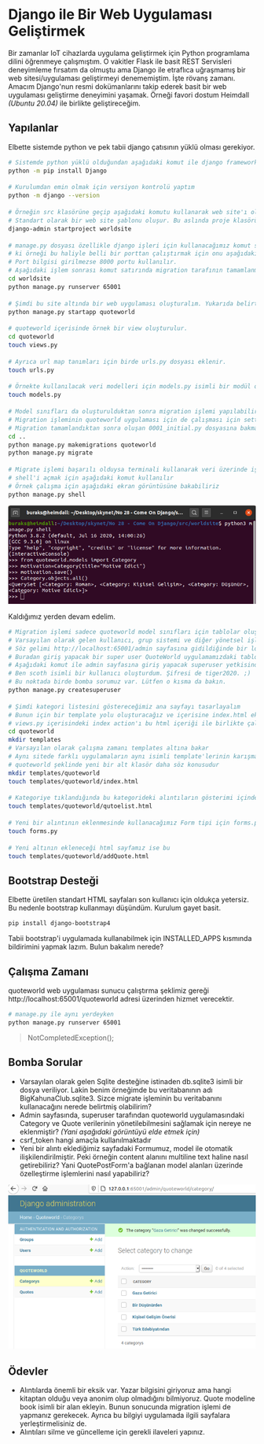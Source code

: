 # Django ile Bir Web Uygulaması Geliştirmek

Bir zamanlar IoT cihazlarda uygulama geliştirmek için Python programlama dilini öğrenmeye çalışmıştım. O vakitler Flask ile basit REST Servisleri deneyimleme fırsatım da olmuştu ama Django ile etraflıca uğraşmamış bir web sitesi/uygulaması geliştirmeyi denememiştim. İşte rövanş zamanı. Amacım Django'nun resmi dokümanlarını takip ederek basit bir web uygulaması geliştirme deneyimini yaşamak. Örneği favori dostum Heimdall _(Ubuntu 20.04)_ ile birlikte geliştireceğim.

## Yapılanlar

Elbette sistemde python ve pek tabii django çatısının yüklü olması gerekiyor.

```bash
# Sistemde python yüklü olduğundan aşağıdaki komut ile django framework'ü yükledim
python -m pip install Django

# Kurulumdan emin olmak için versiyon kontrolü yaptım
python -m django --version

# Örneğin src klasörüne geçip aşağıdaki komutu kullanarak web site'ı oluşturdum(Project olarak düşünelim)
# Standart olarak bir web site şablonu oluşur. Bu aslında proje klasörüdür. Web Site gibi düşünürsek içinde birden fazla web application içerebilir
django-admin startproject worldsite

# manage.py dosyası özellikle django işleri için kullanacağımız komut satırı programıdır
# ki örneği bu haliyle belli bir porttan çalıştırmak için onu aşağıdaki gibi kullanmak yeterlidir.
# Port bilgisi girilmezse 8000 portu kullanılır.
# Aşağıdaki işlem sonrası komut satırında migration tarafının tamamlanmadığı(model oluşturduktan sonra migrate yaparız) uyarısı ile birlikte http://localhost:65001 adresinde uzaya doğru hareket eden bir roket figürü görülmelidir ;)
cd worldsite
python manage.py runserver 65001

# Şimdi bu site altında bir web uygulaması oluşturalım. Yukarıda belirtmiştim. Site birden fazla web uygulaması içerebilir ve herbirinin konfigurasyon yönetimi buradan yapılabilir
python manage.py startapp quoteworld

# quoteworld içerisinde örnek bir view oluşturulur.
cd quoteworld
touch views.py

# Ayrıca url map tanımları için birde urls.py dosyası eklenir.
touch urls.py

# Örnekte kullanılacak veri modelleri için models.py isimli bir modül oluşturuyoruz.
touch models.py

# Model sınıfları da oluşturulduktan sonra migration işlemi yapılabilir
# Migration işleminin quoteworld uygulaması için de çalışması için settings.py'de bildirim yapılmıştır.
# Migration tamamlandıktan sonra oluşan 0001_initial.py dosyasına bakmayı ve BigKahunaClub.sqlite3 veri tabanını incelmeyi unutmayın.
cd ..
python manage.py makemigrations quoteworld
python manage.py migrate

# Migrate işlemi başarılı olduysa terminali kullanarak veri üzerinde işlemler yapabiliriz de
# shell'i açmak için aşağıdaki komut kullanılır
# Örnek çalışma için aşağıdaki ekran görüntüsüne bakabiliriz
python manage.py shell
```

![Screenshot_01.png](./assets/Screenshot_01.png)

Kaldığımız yerden devam edelim.

```bash
# Migration işlemi sadece quoteworld model sınıfları için tablolar oluşturmaz.
# Varsayılan olarak gelen kullanıcı, grup sistemi ve diğer yönetsel işler (session management vs) için de gerekli tabloları üretir.
# Söz gelimi http://localhost:65001/admin sayfasına gidildiğinde bir login ekranı ile karşılaşırız.
# Buradan giriş yapacak bir super user QuoteWorld uygulamamızdaki tablolarda CRUD işlemleri de yapabilir. 
# Aşağıdaki komut ile admin sayfasına giriş yapacak superuser yetkisinde bir kullanıcı oluşturabiliriz.
# Ben scoth isimli bir kullanıcı oluşturdum. Şifresi de tiger2020. ;)
# Bu noktada birde bomba sorumuz var. Lütfen o kısma da bakın.
python manage.py createsuperuser

# Şimdi kategori listesini göstereceğimiz ana sayfayı tasarlayalım
# Bunun için bir template yolu oluşturacağız ve içerisine index.html ekleyeceğiz
# views.py içerisindeki index action'ı bu html içeriği ile birlikte çalışacak
cd quoteworld
mkdir templates
# Varsayılan olarak çalışma zamanı templates altına bakar
# Aynı sitede farklı uygulamaların aynı isimli template'lerinin karışmaması için
# quoteworld şeklinde yeni bir alt klasör daha söz konusudur
mkdir templates/quoteworld
touch templates/quoteworld/index.html

# Kategoriye tıklandığında bu kategorideki alıntıların gösterimi içinde aşağıdaki sayfayı kullanacağız
touch templates/quoteworld/qutoelist.html

# Yeni bir alıntının eklenmesinde kullanacağımız Form tipi için forms.py dosyasını kullanacağız
touch forms.py

# Yeni altının ekleneceği html sayfamız ise bu
touch templates/quoteworld/addQuote.html
```

## Bootstrap Desteği

Elbette üretilen standart HTML sayfaları son kullanıcı için oldukça yetersiz. Bu nedenle bootstrap kullanmayı düşündüm. Kurulum gayet basit.

```bash
pip install django-bootstrap4
```

Tabii bootstrap'i uygulamada kullanabilmek için INSTALLED_APPS kısmında bildirimini yapmak lazım. Bulun bakalım nerede?

## Çalışma Zamanı

quoteworld web uygulaması sunucu çalıştırma şeklimiz gereği http://localhost:65001/quoteworld adresi üzerinden hizmet verecektir. 

```bash
# manage.py ile aynı yerdeyken
python manage.py runserver 65001
```

>NotCompletedException();

## Bomba Sorular

- Varsayılan olarak gelen Sqlite desteğine istinaden db.sqlite3 isimli bir dosya veriliyor. Lakin benim örneğimde bu veritabanının adı BigKahunaClub.sqlite3. Sizce migrate işleminin bu veritabanını kullanacağını nerede belirtmiş olabilirim?
- Admin sayfasında, superuser tarafından quoteworld uygulamasındaki Category ve Quote verilerinin yönetilebilmesini sağlamak için nereye ne eklenmiştir? _(Yani aşağıdaki görüntüyü elde etmek için)_
- csrf_token hangi amaçla kullanılmaktadır
- Yeni bir alıntı eklediğimiz sayfadaki Formumuz, model ile otomatik ilişkilendirilmiştir. Peki örneğin content alanını multiline text haline nasıl getirebiliriz? Yani QuotePostForm'a bağlanan model alanları üzerinde özelleştirme işlemlerini nasıl yapabiliriz?

![Screenshot_02.png](./assets/Screenshot_02.png)

## Ödevler

- Alıntılarda önemli bir eksik var. Yazar bilgisini giriyoruz ama hangi kitaptan olduğu veya anonim olup olmadığını bilmiyoruz. Quote modeline book isimli bir alan ekleyin. Bunun sonucunda migration işlemi de yapmanız gerekecek. Ayrıca bu bilgiyi uygulamada ilgili sayfalara yerleştirmelisiniz de.
- Alıntıları silme ve güncelleme için gerekli ilaveleri yapınız.